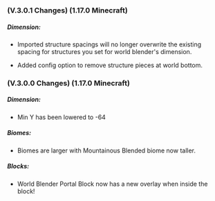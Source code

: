 ### **(V.3.0.1 Changes) (1.17.0 Minecraft)**

##### Dimension:
- Imported structure spacings will no longer overwrite the existing spacing for structures you set for world blender's dimension.

- Added config option to remove structure pieces at world bottom.


### **(V.3.0.0 Changes) (1.17.0 Minecraft)**

##### Dimension:
- Min Y has been lowered to -64

##### Biomes:
- Biomes are larger with Mountainous Blended biome now taller.

##### Blocks:
- World Blender Portal Block now has a new overlay when inside the block!
